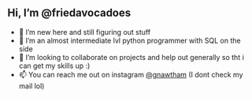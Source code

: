 ## Hi, I’m @friedavocadoes
- 👀 I’m new here and still figuring out stuff
- 🌱 I’m an almost intermediate lvl python programmer with SQL on the side
- 💞️ I’m looking to collaborate on projects and help out generally so tht i can get my skills up :)
- 📫 You can reach me out on instagram [@gnawtham](https://www.instagram.com/gnawthm/) (I dont check my mail lol)

<!---
friedavocadoes/friedavocadoes is a ✨ special ✨ repository because its `README.md` (this file) appears on your GitHub profile.
You can click the Preview link to take a look at your changes.
--->
